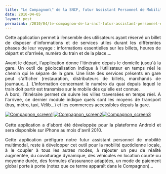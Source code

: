 ```yaml
---
title: "Le Compagnon\" de la SNCF, futur Assistant Personnel de Mobilité\""
date: 2010-04-05
layout: post
permalink: /2010/04/le-compagnon-de-la-sncf-futur-assistant-personnel-de-mobilite.html
---
```


<p style="text-align: justify">Cette application permet à l’ensemble des utilisateurs ayant réservé un billet de disposer d'informations et de services utiles durant les différentes phases de leur voyage : informations essentielles sur les billets, heures de départ et d'arrivée, numéro du train et de la place.... </p> <p style="text-align: justify">Avant le départ, l'application donne l'itinéraire depuis le domicile jusqu'à la gare. Un outil de géolocalisation indique à l’utilisateur en temps réel le chemin qui le sépare de la gare. Une liste des services présents en gare peut s'afficher (restauration, distributeurs de billets, marchands de journaux...). L'information concernant le numéro du quai depuis lequel le train doit partir est transmise sur le mobile dès qu'elle est connue.<br />A bord, l'itinéraire permet de suivre les villes traversées en temps réel. A l'arrivée, ce dernier module indique quels sont les moyens de transport (bus, métro, taxi, Vélib...) et les commerces accessibles depuis la gare.</p> <p style="text-align: justify"> </p>  <!--more-->  <p style="text-align: justify"><a href="/wp-content/uploads/sites/6/old/6a0120a66d2ad4970b01347faa5dac970c-pi.jpg" rel="lightbox"><img alt="Compagnon_screen1" border="0" class="asset asset-image at-xid-6a0120a66d2ad4970b01347faa5dac970c " src="/wp-content/uploads/sites/6/old/6a0120a66d2ad4970b01347faa5dac970c-120pi.jpg" title="Compagnon_screen1" /></a> <a href="/wp-content/uploads/sites/6/old/6a0120a66d2ad4970b0133ec7a6a84970b-pi.jpg" rel="lightbox"><img alt="Compagnon_screen2" border="0" class="asset asset-image at-xid-6a0120a66d2ad4970b0133ec7a6a84970b " src="/wp-content/uploads/sites/6/old/6a0120a66d2ad4970b0133ec7a6a84970b-320pi.jpg" title="Compagnon_screen2" /></a><a href="/wp-content/uploads/sites/6/old/6a0120a66d2ad4970b0133ec7a6d18970b-pi.jpg" rel="lightbox"><img alt="Compagnon_screen3" border="0" class="asset asset-image at-xid-6a0120a66d2ad4970b0133ec7a6d18970b " src="/wp-content/uploads/sites/6/old/6a0120a66d2ad4970b0133ec7a6d18970b-320pi.jpg" title="Compagnon_screen3" /></a> <br />  <br /> Cette application a d'abord été développée pour la plateforme Android et sera disponible sur iPhone au mois d'avril 2010.</p> <p style="text-align: justify">Cette application préfigure notre futur assistant personnel de mobilité multimodal, reste à développer cet outil pour la mobilité quotidienne locale, à le coupler à tous les autres modes, à rajouter un peu de réalité augmentée, du covoiturage dynamique, des véhicules en location courte ou moyenne durée, des formules d'assurance adaptées, un mode de paiement global porte à porte (notez que ce terme apparaît dans le Compagnon)...</p>